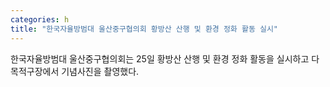 ```yaml
---
categories: h
title: "한국자율방범대 울산중구협의회 황방산 산행 및 환경 정화 활동 실시"
---
```

한국자율방범대 울산중구협의회는 25일 황방산 산행 및 환경 정화 활동을 실시하고 다목적구장에서 기념사진을 촬영했다.